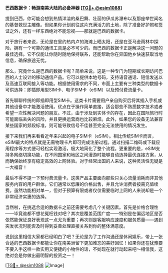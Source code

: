 **巴西数据卡：畅游南美大陆的必备神器 [[TG💪+ @esim1088](https://t.me/s/esim1088)]**

提到巴西，你可能会想到热情洋溢的桑巴舞、壮丽的伊瓜苏瀑布以及那座举世闻名的基督救世主雕像。但如果你计划前往这片充满活力的土地，除了准备好护照和签证之外，还有一样东西绝对不能忽视——那就是巴西的数据卡。

对于旅行者来说，无论是在里约热内卢的海滩上晒太阳，还是在亚马逊雨林中探险，拥有一个可靠的通讯工具是必不可少的。而巴西的数据卡正是解决这一问题的最佳选择。它不仅能让你随时随地保持联系，还能帮助你在异国他乡快速获取当地信息，确保旅途无忧。

那么，究竟什么是巴西的数据卡呢？简单来说，这是一种专门为短期或长期访问巴西的人士设计的移动通信产品。它可以提供本地号码，支持语音通话、短信发送以及高速互联网接入等功能。根据使用需求的不同，市面上主要有三种类型的数据卡可供选择：即插即用型SIM卡、电子SIM卡（eSIM）以及预付费流量卡。

首先聊聊传统的即插即用型SIM卡。这类卡片需要用户亲自购买后将其插入手机或其他设备中才能激活使用。优点在于操作简单直接，适合那些不熟悉数字技术或者希望一次性解决问题的朋友。不过，由于涉及到实体卡的存在，因此在国际旅行时可能面临丢失的风险，并且更换运营商也比较麻烦。此外，如果您的设备无法兼容某些国家的频段标准，则可能导致信号不佳甚至完全无法使用的情况发生。

接下来我们再来看看近年来兴起的电子SIM卡（eSIM）。相比传统SIM卡而言，eSIM最大的特点就是无需物理卡片即可完成注册过程。通过扫描二维码或下载应用程序等方式便可轻松实现激活，极大地简化了整个流程。更重要的是，eSIM支持多网络切换功能，在不同国家和地区之间漫游时能够自动选择最优连接方案，从而确保始终享有稳定高效的上网体验。对于经常出国的人来说，这种灵活性无疑是一大福音！

最后不得不提一下预付费流量卡。这类产品主要面向那些只关心流量消耗而非其他服务内容的用户群体。它们通常以低廉的价格出售，并且允许消费者按需充值续费。虽然功能相对单一，但对于预算有限或者仅仅需要临时上网的人来说却是一个非常经济实惠的选择。

当然啦，在挑选合适的数据卡之前还需要考虑几个关键因素。首先是价格合理性——毕竟谁都不想花冤枉钱对吧？其次是覆盖范围广度——特别是在偏远地区是否依然能保证良好表现这一点尤为重要；再次则是客服响应速度和服务质量——遇到突发状况时能否及时得到妥善处理直接关系到你的整体满意度。

说到这里相信大家都已经明白了吧？无论是为了工作沟通还是休闲娱乐，带上一张合适的巴西数据卡都能让你在南美洲留下更加难忘的美好回忆！如果你还在犹豫要不要入手这样一款实用又便捷的小物件的话，不妨现在就行动起来吧～相信我，这绝对会是你做出最明智的投资之一！

[[TG💪+ @esim1088](https://t.me/s/esim1088) ![Image](https://i.postimg.cc/4NQfJmqS/Snipaste-2025-05-13-00-14-12.png)]